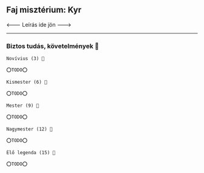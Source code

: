 ## Faj misztérium: Kyr

<--- Leírás ide jön --->


---
### Biztos tudás, követelmények 📖

```
Novívius (3) 📖

⭕TODO⭕
```

```
Kismester (6) 📖

⭕TODO⭕
```

```
Mester (9) 📖

⭕TODO⭕
```

```
Nagymester (12) 📖

⭕TODO⭕
```

```
Élő legenda (15) 📖

⭕TODO⭕
```
